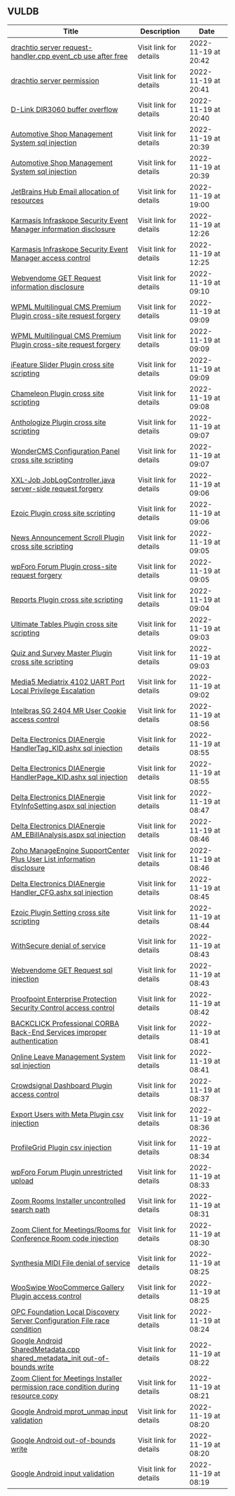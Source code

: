 ## VULDB
|Title|Description|Date|
|---|---|---|
| [drachtio server request-handler.cpp event_cb use after free](https://vuldb.com/?id.213930) | Visit link for details | 2022-11-19 at 20:42 |
| [drachtio server permission](https://vuldb.com/?id.213929) | Visit link for details | 2022-11-19 at 20:41 |
| [D-Link DIR3060 buffer overflow](https://vuldb.com/?id.213928) | Visit link for details | 2022-11-19 at 20:40 |
| [Automotive Shop Management System sql injection](https://vuldb.com/?id.213927) | Visit link for details | 2022-11-19 at 20:39 |
| [Automotive Shop Management System sql injection](https://vuldb.com/?id.213926) | Visit link for details | 2022-11-19 at 20:39 |
| [JetBrains Hub Email allocation of resources](https://vuldb.com/?id.213925) | Visit link for details | 2022-11-19 at 19:00 |
| [Karmasis Infraskope Security Event Manager information disclosure](https://vuldb.com/?id.213924) | Visit link for details | 2022-11-19 at 12:26 |
| [Karmasis Infraskope Security Event Manager access control](https://vuldb.com/?id.213923) | Visit link for details | 2022-11-19 at 12:25 |
| [Webvendome GET Request information disclosure](https://vuldb.com/?id.213922) | Visit link for details | 2022-11-19 at 09:10 |
| [WPML Multilingual CMS Premium Plugin cross-site request forgery](https://vuldb.com/?id.213921) | Visit link for details | 2022-11-19 at 09:09 |
| [WPML Multilingual CMS Premium Plugin cross-site request forgery](https://vuldb.com/?id.213920) | Visit link for details | 2022-11-19 at 09:09 |
| [iFeature Slider Plugin cross site scripting](https://vuldb.com/?id.213919) | Visit link for details | 2022-11-19 at 09:09 |
| [Chameleon Plugin cross site scripting](https://vuldb.com/?id.213918) | Visit link for details | 2022-11-19 at 09:08 |
| [Anthologize Plugin cross site scripting](https://vuldb.com/?id.213917) | Visit link for details | 2022-11-19 at 09:07 |
| [WonderCMS Configuration Panel cross site scripting](https://vuldb.com/?id.213916) | Visit link for details | 2022-11-19 at 09:07 |
| [XXL-Job JobLogController.java server-side request forgery](https://vuldb.com/?id.213915) | Visit link for details | 2022-11-19 at 09:06 |
| [Ezoic Plugin cross site scripting](https://vuldb.com/?id.213914) | Visit link for details | 2022-11-19 at 09:06 |
| [News Announcement Scroll Plugin cross site scripting](https://vuldb.com/?id.213913) | Visit link for details | 2022-11-19 at 09:05 |
| [wpForo Forum Plugin cross-site request forgery](https://vuldb.com/?id.213912) | Visit link for details | 2022-11-19 at 09:05 |
| [Reports Plugin cross site scripting](https://vuldb.com/?id.213911) | Visit link for details | 2022-11-19 at 09:04 |
| [Ultimate Tables Plugin cross site scripting](https://vuldb.com/?id.213910) | Visit link for details | 2022-11-19 at 09:03 |
| [Quiz and Survey Master Plugin cross site scripting](https://vuldb.com/?id.213909) | Visit link for details | 2022-11-19 at 09:03 |
| [Media5 Mediatrix 4102 UART Port Local Privilege Escalation](https://vuldb.com/?id.213908) | Visit link for details | 2022-11-19 at 09:02 |
| [Intelbras SG 2404 MR User Cookie access control](https://vuldb.com/?id.213907) | Visit link for details | 2022-11-19 at 08:56 |
| [Delta Electronics DIAEnergie HandlerTag_KID.ashx sql injection](https://vuldb.com/?id.213906) | Visit link for details | 2022-11-19 at 08:55 |
| [Delta Electronics DIAEnergie HandlerPage_KID.ashx sql injection](https://vuldb.com/?id.213905) | Visit link for details | 2022-11-19 at 08:55 |
| [Delta Electronics DIAEnergie FtyInfoSetting.aspx sql injection](https://vuldb.com/?id.213904) | Visit link for details | 2022-11-19 at 08:47 |
| [Delta Electronics DIAEnergie AM_EBillAnalysis.aspx sql injection](https://vuldb.com/?id.213903) | Visit link for details | 2022-11-19 at 08:46 |
| [Zoho ManageEngine SupportCenter Plus User List information disclosure](https://vuldb.com/?id.213902) | Visit link for details | 2022-11-19 at 08:46 |
| [Delta Electronics DIAEnergie Handler_CFG.ashx sql injection](https://vuldb.com/?id.213901) | Visit link for details | 2022-11-19 at 08:45 |
| [Ezoic Plugin Setting cross site scripting](https://vuldb.com/?id.213900) | Visit link for details | 2022-11-19 at 08:44 |
| [WithSecure denial of service](https://vuldb.com/?id.213899) | Visit link for details | 2022-11-19 at 08:43 |
| [Webvendome GET Request sql injection](https://vuldb.com/?id.213898) | Visit link for details | 2022-11-19 at 08:43 |
| [Proofpoint Enterprise Protection Security Control access control](https://vuldb.com/?id.213897) | Visit link for details | 2022-11-19 at 08:42 |
| [BACKCLICK Professional CORBA Back-End Services improper authentication](https://vuldb.com/?id.213896) | Visit link for details | 2022-11-19 at 08:41 |
| [Online Leave Management System sql injection](https://vuldb.com/?id.213895) | Visit link for details | 2022-11-19 at 08:41 |
| [Crowdsignal Dashboard Plugin access control](https://vuldb.com/?id.213894) | Visit link for details | 2022-11-19 at 08:37 |
| [Export Users with Meta Plugin csv injection](https://vuldb.com/?id.213893) | Visit link for details | 2022-11-19 at 08:36 |
| [ProfileGrid Plugin csv injection](https://vuldb.com/?id.213892) | Visit link for details | 2022-11-19 at 08:34 |
| [wpForo Forum Plugin unrestricted upload](https://vuldb.com/?id.213891) | Visit link for details | 2022-11-19 at 08:33 |
| [Zoom Rooms Installer uncontrolled search path](https://vuldb.com/?id.213890) | Visit link for details | 2022-11-19 at 08:31 |
| [Zoom Client for Meetings/Rooms for Conference Room code injection](https://vuldb.com/?id.213889) | Visit link for details | 2022-11-19 at 08:30 |
| [Synthesia MIDI File denial of service](https://vuldb.com/?id.213888) | Visit link for details | 2022-11-19 at 08:25 |
| [WooSwipe WooCommerce Gallery Plugin access control](https://vuldb.com/?id.213887) | Visit link for details | 2022-11-19 at 08:25 |
| [OPC Foundation Local Discovery Server Configuration File race condition](https://vuldb.com/?id.213886) | Visit link for details | 2022-11-19 at 08:24 |
| [Google Android SharedMetadata.cpp shared_metadata_init out-of-bounds write](https://vuldb.com/?id.213885) | Visit link for details | 2022-11-19 at 08:22 |
| [Zoom Client for Meetings Installer permission race condition during resource copy](https://vuldb.com/?id.213884) | Visit link for details | 2022-11-19 at 08:21 |
| [Google Android mprot_unmap input validation](https://vuldb.com/?id.213883) | Visit link for details | 2022-11-19 at 08:20 |
| [Google Android out-of-bounds write](https://vuldb.com/?id.213882) | Visit link for details | 2022-11-19 at 08:20 |
| [Google Android input validation](https://vuldb.com/?id.213881) | Visit link for details | 2022-11-19 at 08:19 |

